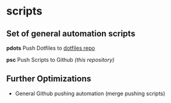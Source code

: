 # scripts
## Set of general automation scripts

**pdots**
Push Dotfiles to [dotfiles repo](https://github.com/akomis/dotfiles)

**psc**
Push Scripts to Github _(this repository)_






## Further Optimizations
* General Github pushing automation (merge pushing scripts)
